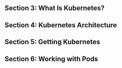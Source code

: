## Section 3: What Is Kubernetes?
## Section 4: Kubernetes Architecture
## Section 5: Getting Kubernetes
## Section 6: Working with Pods
